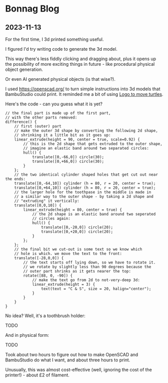 # Bonnag Blog

## 2023-11-13

For the first time, I 3d printed something useful.

I figured I'd try writing code to generate the 3d model.

This way there's less fiddly clicking and dragging about, plus it opens up the possibility of more exciting things in future - like procedural physical object generation.

Or even AI generated physical objects (is that wise?).

I used https://openscad.org/ to turn simple instructions into 3d models that BambuStudio could print. It reminded me a bit of using [Logo to move turtles](https://www.transum.org/software/Logo/).

Here's the code - can you guess what it is yet?

```
// the final part is made up of the first part,
// with the other parts removed:
difference() {
    // first (outer) part
    // make the outer 3d shape by converting the following 2d shape,
    // shrinking it a little bit as it goes up:
    linear_extrude(height = 90, center = true, scale=0.92) {
        // this is the 2d shape that gets extruded to the outer shape,
        // imagine an elastic band around two separated circles:
        hull() {
            translate([0,-66,0]) circle(30);
            translate([0,+66,0]) circle(30);
        }
    };
    // the two identical cylinder shaped holes that get cut out near the ends:
    translate([0,-64,10]) cylinder (h = 80, r = 20, center = true);
    translate([0,+64,10]) cylinder (h = 80, r = 20, center = true);
    // the larger hole for the toothpase in the middle is made in
    // a similar way to the outer shape - by taking a 2d shape and
    // "extruding" it vertically:
    translate([0,0,10]) {
        linear_extrude(height = 80, center = true) {
            // the 2d shape is an elastic band around two seperated
            // circles again:
            hull() {
                translate([0,-20,0]) circle(20);
                translate([0,+20,0]) circle(20);
            }
        };
    };
    // the final bit we cut-out is some text so we know which
    // hole is which. we move the text to the front:
    translate([-28,0,0]) {
        // the text starts off lying down, so we have to rotate it.
        // we rotate by slightly less than 90 degrees because the
        // outer part shrinks as it gets nearer the top:
        rotate([88, 0, -90]) {
            // make the text go from 2d to not-very-deep 3d:
            linear_extrude(height = 3) {
                text(text = "C & S", size = 20, halign="center");
            }
        }
    }
}
```

No idea? Well, it's a toothbrush holder:

TODO

And in physical form:

TODO

Took about two hours to figure out how to make OpenSCAD and BambuStudio do what I want, and about three hours to print.

Unusually, this was almost cost-effective (well, ignoring the cost of the printer!) - about £2 of filament.

